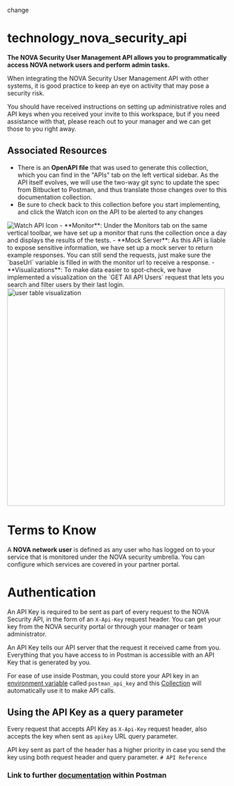 change

# technology_nova_security_api
**The NOVA Security User Management API allows you to programmatically access NOVA network users and perform admin tasks.**

When integrating the NOVA Security User Management API with other systems, it is good practice to keep an eye on activity that may pose a security risk. 

You should have received instructions on setting up administrative roles and API keys when you received your invite to this workspace, but if you need assistance with that, please reach out to your manager and we can get those to you right away. 


## Associated Resources
- There is an **OpenAPI file** that was used to generate this collection, which you can find in the "APIs" tab on the left vertical sidebar. As the API itself evolves, we will use the two-way git sync to update the spec from Bitbucket to Postman, and thus translate those changes over to this documentation collection. 
- Be sure to check back to this collection before you start implementing, and click the Watch icon on the API to be alerted to any changes   


<img alt="Watch API Icon" src="https://user-images.githubusercontent.com/20145532/129741324-cb48e900-d793-4d3c-88db-dbc9fc0ece7d.png">
- **Monitor**: Under the Monitors tab on the same vertical toolbar, we have set up a monitor that runs the collection once a day and displays the results of the tests. 
- **Mock Server**: As this API is liable to expose sensitive information, we have set up a mock server to return example responses. You can still send the requests, just make sure the `baseUrl` variable is filled in with the monitor url to receive a response.
- **Visualizations**: To make data easier to spot-check, we have implemented a visualization on the `GET All API Users` request that lets you search and filter users by their last login.   

<img alt="user table visualization" src="https://user-images.githubusercontent.com/20145532/129748924-1adbfacb-c281-4c2d-8c0d-0eef38d0cbf9.gif" width="500">



# Terms to Know

A **NOVA network user** is defined as any user who has logged on to your service that is monitored under the NOVA security umbrella. You can configure which services are covered in your partner portal. 


# Authentication

An API Key is required to be sent as part of every request to the NOVA Security API, in the form of an `X-Api-Key` request header.  You can get your key from the NOVA security portal or through your manager or team administrator.

An API Key tells our API server that the request it received came from you. Everything that you have access to in Postman is accessible with an API Key that is generated by you.

For ease of use inside Postman, you could store your API key in an [environment variable](https://www.getpostman.com/docs/environments) called `postman_api_key` and this [Collection](https://www.getpostman.com/docs/network) will automatically use it to make API calls.



## Using the API Key as a query parameter

Every request that accepts API Key as `X-Api-Key` request header, also accepts the key when sent as `apikey` URL query parameter.

API key sent as part of the header has a higher priority in case you send the key using both request header and query parameter.
```# API Reference```
 ### Link to further [documentation](https://www.postman.com/technology-demo/workspace/integrations-nova-security-api/documentation/16952209-52e2d148-a474-47f2-b7b9-eef4f4ca3c30) within Postman
